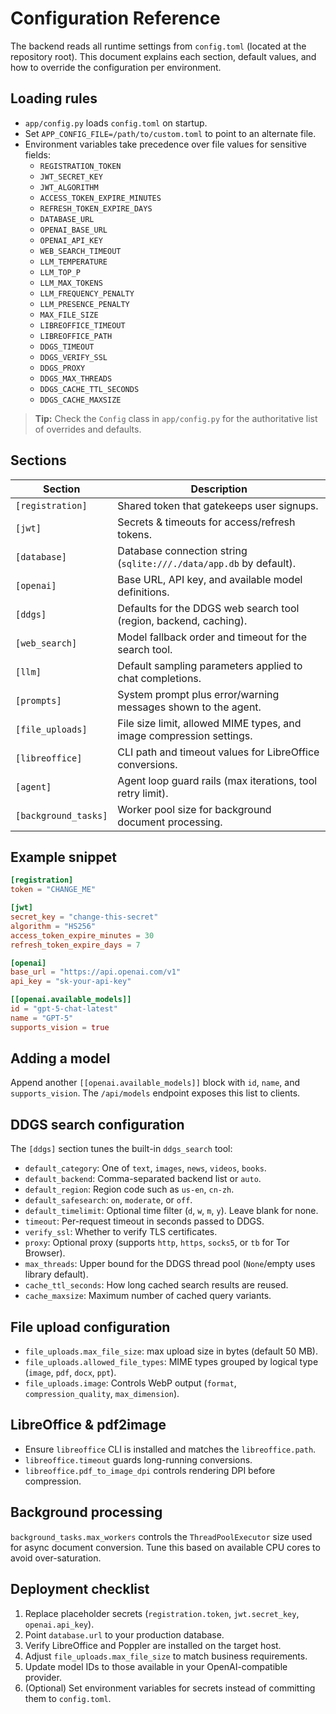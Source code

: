 # Configuration Reference

The backend reads all runtime settings from `config.toml` (located at the repository root). This document explains each section, default values, and how to override the configuration per environment.

## Loading rules

- `app/config.py` loads `config.toml` on startup.
- Set `APP_CONFIG_FILE=/path/to/custom.toml` to point to an alternate file.
- Environment variables take precedence over file values for sensitive fields:
  - `REGISTRATION_TOKEN`
  - `JWT_SECRET_KEY`
  - `JWT_ALGORITHM`
  - `ACCESS_TOKEN_EXPIRE_MINUTES`
  - `REFRESH_TOKEN_EXPIRE_DAYS`
  - `DATABASE_URL`
  - `OPENAI_BASE_URL`
  - `OPENAI_API_KEY`
  - `WEB_SEARCH_TIMEOUT`
  - `LLM_TEMPERATURE`
  - `LLM_TOP_P`
  - `LLM_MAX_TOKENS`
  - `LLM_FREQUENCY_PENALTY`
  - `LLM_PRESENCE_PENALTY`
  - `MAX_FILE_SIZE`
  - `LIBREOFFICE_TIMEOUT`
  - `LIBREOFFICE_PATH`
  - `DDGS_TIMEOUT`
  - `DDGS_VERIFY_SSL`
  - `DDGS_PROXY`
  - `DDGS_MAX_THREADS`
  - `DDGS_CACHE_TTL_SECONDS`
  - `DDGS_CACHE_MAXSIZE`

> **Tip:** Check the `Config` class in `app/config.py` for the authoritative list of overrides and defaults.

## Sections

| Section              | Description                                                          |
| -------------------- | -------------------------------------------------------------------- |
| `[registration]`     | Shared token that gatekeeps user signups.                            |
| `[jwt]`              | Secrets & timeouts for access/refresh tokens.                        |
| `[database]`         | Database connection string (`sqlite:///./data/app.db` by default).   |
| `[openai]`           | Base URL, API key, and available model definitions.                  |
| `[ddgs]`             | Defaults for the DDGS web search tool (region, backend, caching).    |
| `[web_search]`       | Model fallback order and timeout for the search tool.                |
| `[llm]`              | Default sampling parameters applied to chat completions.             |
| `[prompts]`          | System prompt plus error/warning messages shown to the agent.        |
| `[file_uploads]`     | File size limit, allowed MIME types, and image compression settings. |
| `[libreoffice]`      | CLI path and timeout values for LibreOffice conversions.             |
| `[agent]`            | Agent loop guard rails (max iterations, tool retry limit).           |
| `[background_tasks]` | Worker pool size for background document processing.                 |

## Example snippet

```toml
[registration]
token = "CHANGE_ME"

[jwt]
secret_key = "change-this-secret"
algorithm = "HS256"
access_token_expire_minutes = 30
refresh_token_expire_days = 7

[openai]
base_url = "https://api.openai.com/v1"
api_key = "sk-your-api-key"

[[openai.available_models]]
id = "gpt-5-chat-latest"
name = "GPT-5"
supports_vision = true
```

## Adding a model

Append another `[[openai.available_models]]` block with `id`, `name`, and `supports_vision`. The `/api/models` endpoint exposes this list to clients.

## DDGS search configuration

The `[ddgs]` section tunes the built-in `ddgs_search` tool:

- `default_category`: One of `text`, `images`, `news`, `videos`, `books`.
- `default_backend`: Comma-separated backend list or `auto`.
- `default_region`: Region code such as `us-en`, `cn-zh`.
- `default_safesearch`: `on`, `moderate`, or `off`.
- `default_timelimit`: Optional time filter (`d`, `w`, `m`, `y`). Leave blank for none.
- `timeout`: Per-request timeout in seconds passed to DDGS.
- `verify_ssl`: Whether to verify TLS certificates.
- `proxy`: Optional proxy (supports `http`, `https`, `socks5`, or `tb` for Tor Browser).
- `max_threads`: Upper bound for the DDGS thread pool (`None`/empty uses library default).
- `cache_ttl_seconds`: How long cached search results are reused.
- `cache_maxsize`: Maximum number of cached query variants.

## File upload configuration

- `file_uploads.max_file_size`: max upload size in bytes (default 50 MB).
- `file_uploads.allowed_file_types`: MIME types grouped by logical type (`image`, `pdf`, `docx`, `ppt`).
- `file_uploads.image`: Controls WebP output (`format`, `compression_quality`, `max_dimension`).

## LibreOffice & pdf2image

- Ensure `libreoffice` CLI is installed and matches the `libreoffice.path`.
- `libreoffice.timeout` guards long-running conversions.
- `libreoffice.pdf_to_image_dpi` controls rendering DPI before compression.

## Background processing

`background_tasks.max_workers` controls the `ThreadPoolExecutor` size used for async document conversion. Tune this based on available CPU cores to avoid over-saturation.

## Deployment checklist

1. Replace placeholder secrets (`registration.token`, `jwt.secret_key`, `openai.api_key`).
2. Point `database.url` to your production database.
3. Verify LibreOffice and Poppler are installed on the target host.
4. Adjust `file_uploads.max_file_size` to match business requirements.
5. Update model IDs to those available in your OpenAI-compatible provider.
6. (Optional) Set environment variables for secrets instead of committing them to `config.toml`.
